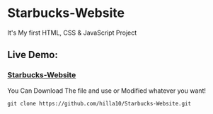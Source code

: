 # Starbucks-Website
It's My first HTML, CSS & JavaScript Project

### <h2>Live Demo:</h2> <h3>[Starbucks-Website](https://hilla10.github.io/Starbucks-Website/)</h3>

You Can Download The file and use or Modified whatever you want!
```
git clone https://github.com/hilla10/Starbucks-Website.git
